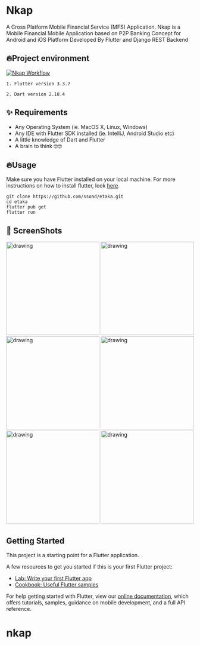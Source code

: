 # Nkap
A Cross Platform Mobile Financial Service (MFS) Application. Nkap is a Mobile Financial Mobile Application based on P2P Banking Concept for Android and iOS Platform Developed By Flutter and Django REST Backend

## 🔥Project environment

[![Nkap Workflow](https://github.com/ssoad/etaka/actions/workflows/dart.yml/badge.svg)](https://github.com/ssoad/etaka/actions/workflows/dart.yml)

    1. Flutter version 3.3.7

    2. Dart version 2.18.4


## ✨ Requirements
* Any Operating System (ie. MacOS X, Linux, Windows)
* Any IDE with Flutter SDK installed (ie. IntelliJ, Android Studio etc)
* A little knowledge of Dart and Flutter
* A brain to think 🤓🤓

## 🔥Usage

Make sure you have Flutter installed on your local machine. For more instructions on how to install flutter, look [here](https://flutter.io/docs/get-started/install).
```
git clone https://github.com/ssoad/etaka.git
cd etaka
flutter pub get
flutter run
```

## 📸 ScreenShots

<img src="https://github.com/ssoad/etaka/raw/master/docs/imgs/1.png" alt="drawing" style="width:250px;"/> <img src="https://github.com/ssoad/etaka/raw/master/docs/imgs/2.png" alt="drawing" style="width:250px;"/> <img src="https://github.com/ssoad/etaka/raw/master/docs/imgs/3.png" alt="drawing" style="width:250px;"/> <img src="https://github.com/ssoad/etaka/raw/master/docs/imgs/4.png" alt="drawing" style="width:250px;"/> <img src="https://github.com/ssoad/etaka/raw/master/docs/imgs/5.png" alt="drawing" style="width:250px;"/> <img src="https://github.com/ssoad/etaka/raw/master/docs/imgs/6.png" alt="drawing" style="width:250px;"/>

## Getting Started

This project is a starting point for a Flutter application.

A few resources to get you started if this is your first Flutter project:

- [Lab: Write your first Flutter app](https://flutter.dev/docs/get-started/codelab)
- [Cookbook: Useful Flutter samples](https://flutter.dev/docs/cookbook)

For help getting started with Flutter, view our
[online documentation](https://flutter.dev/docs), which offers tutorials,
samples, guidance on mobile development, and a full API reference.
# nkap

